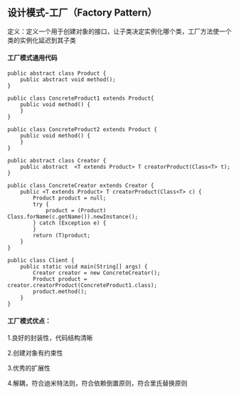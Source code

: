 ## 设计模式-工厂（Factory Pattern）

定义：定义一个用于创建对象的接口，让子类决定实例化哪个类，工厂方法使一个类的实例化延迟到其子类

#### 工厂模式通用代码

```
public abstract class Product {
    public abstract void method();
}

public class ConcreteProduct1 extends Product{
    public void method() {
    }
}

public class ConcreteProduct2 extends Product {
    public void method() {
    }
}

public abstract class Creator {
    public abstract  <T extends Product> T creatorProduct(Class<T> t);
}

public class ConcreteCreator extends Creator {
    public <T extends Product> T creatorProduct(Class<T> c) {
        Product product = null;
        try {
            product = (Product) Class.forName(c.getName()).newInstance();
        } catch (Exception e) {
        }
        return (T)product;
    }
}
```

```
public class Client {
    public static void main(String[] args) {
        Creator creator = new ConcreteCreator();
        Product product = creator.creatorProduct(ConcreteProduct1.class);
        product.method();
    }
}
```


#### 工厂模式优点：

1.良好的封装性，代码结构清晰

2.创建对象有约束性

3.优秀的扩展性

4.解耦，符合迪米特法则，符合依赖倒置原则，符合里氏替换原则